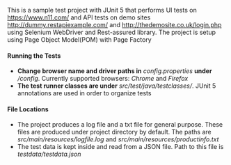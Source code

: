 This is a sample test project with JUnit 5 that performs UI tests on https://www.n11.com/ and API tests on demo sites http://dummy.restapiexample.com/ and http://thedemosite.co.uk/login.php using Selenium WebDriver and Rest-assured library. The project is setup using Page Object Model(POM) with Page Factory

#### Running the Tests
- **Change browser name and driver paths in** *config.properties* **under** */config*. Currently supported browsers: *Chrome* and *Firefox*
- **The test runner classes are under** *src/test/java/testclasses/*. JUnit 5 annotations are used in order to organize tests
#### File Locations
- The project produces a log file and a txt file for general purpose. These files are produced under project directory by default. The paths are *src/main/resources/logfile.log* and *src/main/resources/productinfo.txt*
- The test data is kept inside and read from a JSON file. Path to this file is *testdata/testdata.json*
